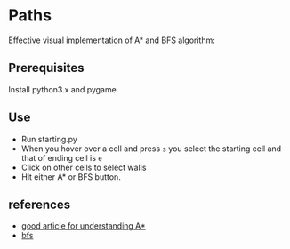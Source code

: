 # Paths
Effective visual implementation of A* and BFS algorithm:

## Prerequisites
Install python3.x and pygame

## Use
* Run starting.py
* When you hover over a cell and press `s` you select the starting cell and that of ending cell is `e`
* Click on other cells to select walls
* Hit either A* or BFS button.


## references
* [good article for understanding A*](http://theory.stanford.edu/~amitp/GameProgramming/AStarComparison.html)
* [bfs](https://www.hackerearth.com/practice/algorithms/graphs/breadth-first-search/tutorial/)

